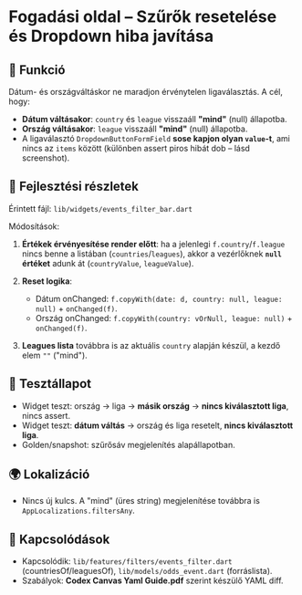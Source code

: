 # Fogadási oldal – Szűrők resetelése és Dropdown hiba javítása

## 🎯 Funkció

Dátum- és országváltáskor ne maradjon érvénytelen ligaválasztás. A cél, hogy:

* **Dátum váltásakor**: `country` és `league` visszaáll **"mind"** (null) állapotba.
* **Ország váltásakor**: `league` visszaáll **"mind"** (null) állapotba.
* A ligaválasztó `DropdownButtonFormField` **sose kapjon olyan `value`-t**, ami nincs az `items` között (különben assert piros hibát dob – lásd screenshot).

## 🧠 Fejlesztési részletek

Érintett fájl: `lib/widgets/events_filter_bar.dart`

Módosítások:

1. **Értékek érvényesítése render előtt**: ha a jelenlegi `f.country`/`f.league` nincs benne a listában (`countries`/`leagues`), akkor a vezérlőknek **`null` értéket** adunk át (`countryValue`, `leagueValue`).
2. **Reset logika**:

   * Dátum onChanged: `f.copyWith(date: d, country: null, league: null)` + `onChanged(f)`.
   * Ország onChanged: `f.copyWith(country: vOrNull, league: null)` + `onChanged(f)`.
3. **Leagues lista** továbbra is az aktuális `country` alapján készül, a kezdő elem `""` ("mind").

## 🧪 Tesztállapot

* Widget teszt: ország → liga → **másik ország** → **nincs kiválasztott liga**, nincs assert.
* Widget teszt: **dátum váltás** → ország és liga resetelt, **nincs kiválasztott liga**.
* Golden/snapshot: szűrősáv megjelenítés alapállapotban.

## 🌍 Lokalizáció

* Nincs új kulcs. A "mind" (üres string) megjelenítése továbbra is `AppLocalizations.filtersAny`.

## 📎 Kapcsolódások

* Kapcsolódik: `lib/features/filters/events_filter.dart` (countriesOf/leaguesOf), `lib/models/odds_event.dart` (forráslista).
* Szabályok: **Codex Canvas Yaml Guide.pdf** szerint készülő YAML diff.
